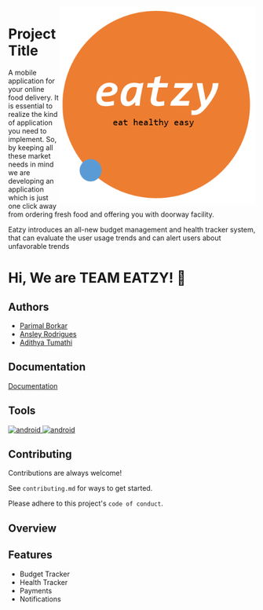 <img align="right" alt="coding" width="400" src="https://github.com/Parimal-b/EatzyFoodDeliveryApp/blob/main/Spash%20Screen.png">

# Project Title

A mobile application for your online food delivery.
It is essential to realize the kind of application you need to implement.
So, by keeping all these market needs in mind we are developing an application which is just one click away from ordering fresh food and offering you with doorway facility.


Eatzy introduces an all-new budget management and health tracker system, that can evaluate the user usage trends and can alert users about unfavorable trends
# Hi, We are TEAM EATZY! 👋



## Authors

- [Parimal Borkar](https://www.github.com/Parimal-b)
- [Ansley Rodrigues](https://github.com/ansleyr8)
- [Adithya Tumathi](https://github.com/Adithyachowdary111)

## Documentation

[Documentation](https://paceuniversity-my.sharepoint.com/:p:/r/personal/pb68789n_pace_edu/Documents/Project%20presentation%201.pptx?d=wb26506a9f2e5446ba62ef99b0e83dab2&csf=1&web=1&e=tQfLvb)

## Tools

<p align="left"> <a href="https://developer.android.com" target="_blank" rel="noreferrer"> <img src="https://th.bing.com/th/id/OIP.gu-s1W4ozGWJRcrA9PAafwAAAA?rs=1&pid=ImgDetMain" alt="android" width="40" height="40"/> </a> <a href="https://developer.android.com" target="_blank" rel="noreferrer"> <img src="https://cdn.icon-icons.com/icons2/2699/PNG/512/figma_logo_icon_170157.png" alt="android" width="40" height="40"/> </a>


## Contributing

Contributions are always welcome!

See `contributing.md` for ways to get started.

Please adhere to this project's `code of conduct`.


## Overview










## Features

- Budget Tracker
- Health Tracker
- Payments
- Notifications

